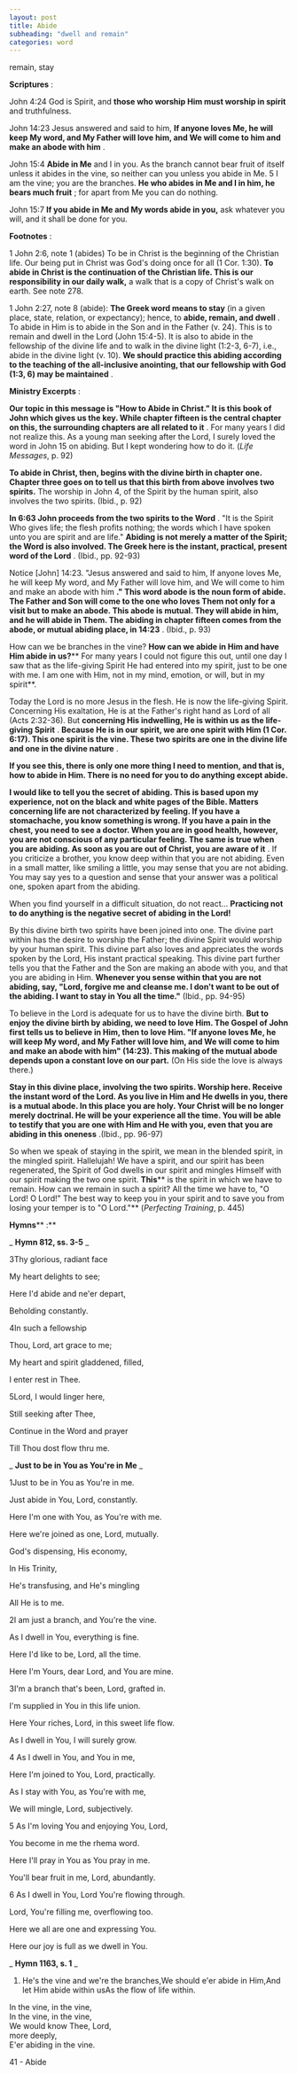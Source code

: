 ```yaml
---
layout: post
title: Abide
subheading: "dwell and remain"
categories: word
---
```


remain, stay

**Scriptures** :

John 4:24 God is Spirit, and **those who worship Him must worship in spirit** and truthfulness.

John 14:23 Jesus answered and said to him, **If anyone loves Me, he will keep My word, and My Father will love him, and We will come to him and make an abode with him** .

John 15:4 **Abide in Me** and I in you. As the branch cannot bear fruit of itself unless it abides in the vine, so neither can you unless you abide in Me. 5 I am the vine; you are the branches. **He who abides in Me and I in him, he bears much fruit** ; for apart from Me you can do nothing.

John 15:7 **If you abide in Me and My words abide in you,** ask whatever you will, and it shall be done for you.

**Footnotes** :

1 John 2:6, note 1 (abides) To be in Christ is the beginning of the Christian life. Our being put in Christ was God's doing once for all (1 Cor. 1:30). **To abide in Christ is the continuation of the Christian life. This is our responsibility in our daily walk,** a walk that is a copy of Christ's walk on earth. See note 278.

1 John 2:27, note 8 (abide): **The Greek word means to stay** (in a given place, state, relation, or expectancy); hence, to **abide, remain, and dwell** . To abide in Him is to abide in the Son and in the Father (v. 24). This is to remain and dwell in the Lord (John 15:4-5). It is also to abide in the fellowship of the divine life and to walk in the divine light (1:2-3, 6-7), i.e., abide in the divine light (v. 10). **We should practice this abiding according to the teaching of the all-inclusive anointing, that our fellowship with God (1:3, 6) may be maintained** .

**Ministry Excerpts** :

**Our topic in this message is "How to Abide in Christ." It is this book of John which gives us the key. While chapter fifteen is the central chapter on this, the surrounding chapters are all related to it** . For many years I did not realize this. As a young man seeking after the Lord, I surely loved the word in John 15 on abiding. But I kept wondering how to do it. (_Life Messages_, p. 92)

**To abide in Christ, then, begins with the divine birth in chapter one. Chapter three goes on to tell us that this birth from above involves two spirits.** The worship in John 4, of the Spirit by the human spirit, also involves the two spirits. (Ibid., p. 92)

**In 6:63 John proceeds from the two spirits to the Word** . "It is the Spirit Who gives life; the flesh profits nothing; the words which I have spoken unto you are spirit and are life." **Abiding is not merely a matter of the Spirit; the Word is also involved. The Greek here is the instant, practical, present word of the Lord** . (Ibid., pp. 92-93)

Notice [John] 14:23. "Jesus answered and said to him, If anyone loves Me, he will keep My word, and My Father will love him, and We will come to him and make an abode with him **." This word abode is the noun form of abide. The Father and Son will come to the one who loves Them not only for a visit but to make an abode. This abode is mutual. They will abide in him, and he will abide in Them. The abiding in chapter fifteen comes from the abode, or mutual abiding place, in 14:23** . (Ibid., p. 93)

How can we be branches in the vine? **How can we abide in Him and have Him abide in us?**** For many years I could not figure this out, until one day I saw that as the life-giving Spirit He had entered into my spirit, just to be one with me. I am one with Him, not in my mind, emotion, or will, but in my spirit**.

Today the Lord is no more Jesus in the flesh. He is now the life-giving Spirit. Concerning His exaltation, He is at the Father's right hand as Lord of all (Acts 2:32-36). But **concerning His indwelling, He is within us as the life-giving Spirit** . **Because He is in our spirit, we are one spirit with Him (1 Cor. 6:17). This one spirit is the vine. These two spirits are one in the divine life and one in the divine nature** .

**If you see this, there is only one more thing I need to mention, and that is, how to abide in Him. There is no need for you to do anything except abide.**

**I would like to tell you the secret of abiding. This is based upon my experience, not on the black and white pages of the Bible. Matters concerning life are not characterized by feeling. If you have a stomachache, you know something is wrong. If you have a pain in the chest, you need to see a doctor. When you are in good health, however, you are not conscious of any particular feeling. The same is true when you are abiding. As soon as you are out of Christ, you are aware of it** . If you criticize a brother, you know deep within that you are not abiding. Even in a small matter, like smiling a little, you may sense that you are not abiding. You may say yes to a question and sense that your answer was a political one, spoken apart from the abiding.

When you find yourself in a difficult situation, do not react… **Practicing not to do anything is the negative secret of abiding in the Lord!**

By this divine birth two spirits have been joined into one. The divine part within has the desire to worship the Father; the divine Spirit would worship by your human spirit. This divine part also loves and appreciates the words spoken by the Lord, His instant practical speaking. This divine part further tells you that the Father and the Son are making an abode with you, and that you are abiding in Him. **Whenever you sense within that you are not abiding, say, "Lord, forgive me and cleanse me. I don't want to be out of the abiding. I want to stay in You all the time."** (Ibid., pp. 94-95)

To believe in the Lord is adequate for us to have the divine birth. **But to enjoy the divine birth by abiding, we need to love Him. The Gospel of John first tells us to believe in Him, then to love Him. "If anyone loves Me, he will keep My word, and My Father will love him, and We will come to him and make an abode with him" (14:23). This making of the mutual abode depends upon a constant love on our part.** (On His side the love is always there.)

**Stay in this divine place, involving the two spirits. Worship here. Receive the instant word of the Lord. As you live in Him and He dwells in you, there is a mutual abode. In this place you are holy. Your Christ will be no longer merely doctrinal. He will be your experience all the time. You will be able to testify that you are one with Him and He with you, even that you are abiding in this oneness** .(Ibid., pp. 96-97)

So when we speak of staying in the spirit, we mean in the blended spirit, in the mingled spirit. Hallelujah! We have a spirit, and our spirit has been regenerated, the Spirit of God dwells in our spirit and mingles Himself with our spirit making the two one spirit. **This**** is the spirit in which we have to remain. How can we remain in such a spirit? All the time we have to, "O Lord! O Lord!" The best way to keep you in your spirit and to save you from losing your temper is to "O Lord."** (_Perfecting Training_, p. 445)

**Hymns**** :**

_ **Hymn 812, ss. 3-5** _

3Thy glorious, radiant face

My heart delights to see;

Here I'd abide and ne'er depart,

Beholding constantly.

4In such a fellowship

Thou, Lord, art grace to me;

My heart and spirit gladdened, filled,

I enter rest in Thee.

5Lord, I would linger here,

Still seeking after Thee,

Continue in the Word and prayer

Till Thou dost flow thru me.

_ **Just to be in You as You're in Me** _

1Just to be in You as You're in me.

Just abide in You, Lord, constantly.

Here I'm one with You, as You're with me.

Here we're joined as one, Lord, mutually.

God's dispensing, His economy,

In His Trinity,

He's transfusing, and He's mingling

All He is to me.

2I am just a branch, and You're the vine.

As I dwell in You, everything is fine.

Here I'd like to be, Lord, all the time.

Here I'm Yours, dear Lord, and You are mine.

3I'm a branch that's been, Lord, grafted in.

I'm supplied in You in this life union.

Here Your riches, Lord, in this sweet life flow.

As I dwell in You, I will surely grow.

4 As I dwell in You, and You in me,

Here I'm joined to You, Lord, practically.

As I stay with You, as You're with me,

We will mingle, Lord, subjectively.

5 As I'm loving You and enjoying You, Lord,

You become in me the rhema word.

Here I'll pray in You as You pray in me.

You'll bear fruit in me, Lord, abundantly.

6 As I dwell in You, Lord You're flowing through.

Lord, You're filling me, overflowing too.

Here we all are one and expressing You.

Here our joy is full as we dwell in You.

_ **Hymn 1163, s. 1** _

1. He's the vine and we're the branches,We should e'er abide in Him,And let Him abide within usAs the flow of life within.

In the vine, in the vine,  
In the vine, in the vine,  
We would know Thee, Lord,  
more deeply,  
E'er abiding in the vine.

41 - Abide
